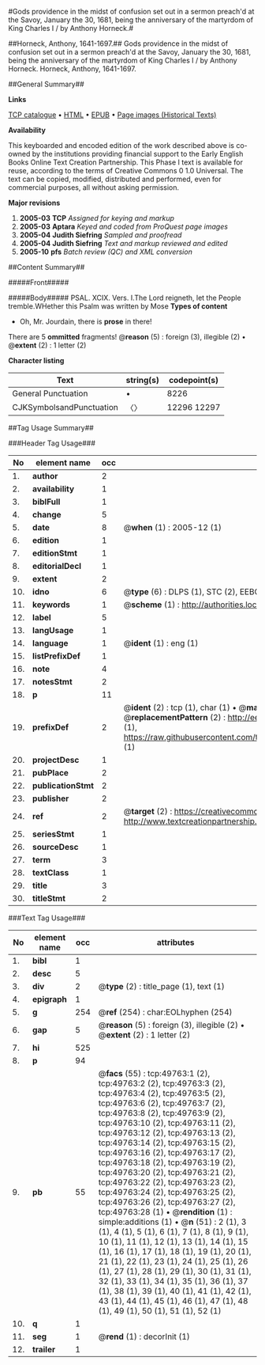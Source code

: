 #Gods providence in the midst of confusion set out in a sermon preach'd at the Savoy, January the 30, 1681, being the anniversary of the martyrdom of King Charles I / by Anthony Horneck.#

##Horneck, Anthony, 1641-1697.##
Gods providence in the midst of confusion set out in a sermon preach'd at the Savoy, January the 30, 1681, being the anniversary of the martyrdom of King Charles I / by Anthony Horneck.
Horneck, Anthony, 1641-1697.

##General Summary##

**Links**

[TCP catalogue](http://www.ota.ox.ac.uk/tcp/)  • 
[HTML](http://tei.it.ox.ac.uk/tcp/Texts-HTML/free/A44/A44523.html)  • 
[EPUB](http://tei.it.ox.ac.uk/tcp/Texts-EPUB/free/A44/A44523.epub) • 
[Page images (Historical Texts)](https://data.historicaltexts.jisc.ac.uk/view?pubId=eebo-11835988e&pageId=eebo-11835988e-49763-1)

**Availability**

This keyboarded and encoded edition of the
	       work described above is co-owned by the institutions
	       providing financial support to the Early English Books
	       Online Text Creation Partnership. This Phase I text is
	       available for reuse, according to the terms of Creative
	       Commons 0 1.0 Universal. The text can be copied,
	       modified, distributed and performed, even for
	       commercial purposes, all without asking permission.

**Major revisions**

1. __2005-03__ __TCP__ *Assigned for keying and markup*
1. __2005-03__ __Aptara__ *Keyed and coded from ProQuest page images*
1. __2005-04__ __Judith Siefring__ *Sampled and proofread*
1. __2005-04__ __Judith Siefring__ *Text and markup reviewed and edited*
1. __2005-10__ __pfs__ *Batch review (QC) and XML conversion*

##Content Summary##

#####Front#####

#####Body#####
PSAL. XCIX. Vers. I.The Lord reigneth, let the People tremble.WHether this Psalm was written by
Mose
**Types of content**

  * Oh, Mr. Jourdain, there is **prose** in there!

There are 5 **ommitted** fragments! 
 @__reason__ (5) : foreign (3), illegible (2)  •  @__extent__ (2) : 1 letter (2)

**Character listing**


|Text|string(s)|codepoint(s)|
|---|---|---|
|General Punctuation|•|8226|
|CJKSymbolsandPunctuation|〈〉|12296 12297|

##Tag Usage Summary##

###Header Tag Usage###

|No|element name|occ|attributes|
|---|---|---|---|
|1.|__author__|2||
|2.|__availability__|1||
|3.|__biblFull__|1||
|4.|__change__|5||
|5.|__date__|8| @__when__ (1) : 2005-12 (1)|
|6.|__edition__|1||
|7.|__editionStmt__|1||
|8.|__editorialDecl__|1||
|9.|__extent__|2||
|10.|__idno__|6| @__type__ (6) : DLPS (1), STC (2), EEBO-CITATION (1), OCLC (1), VID (1)|
|11.|__keywords__|1| @__scheme__ (1) : http://authorities.loc.gov/ (1)|
|12.|__label__|5||
|13.|__langUsage__|1||
|14.|__language__|1| @__ident__ (1) : eng (1)|
|15.|__listPrefixDef__|1||
|16.|__note__|4||
|17.|__notesStmt__|2||
|18.|__p__|11||
|19.|__prefixDef__|2| @__ident__ (2) : tcp (1), char (1)  •  @__matchPattern__ (2) : ([0-9\-]+):([0-9IVX]+) (1), (.+) (1)  •  @__replacementPattern__ (2) : http://eebo.chadwyck.com/downloadtiff?vid=$1&page=$2 (1), https://raw.githubusercontent.com/textcreationpartnership/Texts/master/tcpchars.xml#$1 (1)|
|20.|__projectDesc__|1||
|21.|__pubPlace__|2||
|22.|__publicationStmt__|2||
|23.|__publisher__|2||
|24.|__ref__|2| @__target__ (2) : https://creativecommons.org/publicdomain/zero/1.0/ (1), http://www.textcreationpartnership.org/docs/. (1)|
|25.|__seriesStmt__|1||
|26.|__sourceDesc__|1||
|27.|__term__|3||
|28.|__textClass__|1||
|29.|__title__|3||
|30.|__titleStmt__|2||


###Text Tag Usage###

|No|element name|occ|attributes|
|---|---|---|---|
|1.|__bibl__|1||
|2.|__desc__|5||
|3.|__div__|2| @__type__ (2) : title_page (1), text (1)|
|4.|__epigraph__|1||
|5.|__g__|254| @__ref__ (254) : char:EOLhyphen (254)|
|6.|__gap__|5| @__reason__ (5) : foreign (3), illegible (2)  •  @__extent__ (2) : 1 letter (2)|
|7.|__hi__|525||
|8.|__p__|94||
|9.|__pb__|55| @__facs__ (55) : tcp:49763:1 (2), tcp:49763:2 (2), tcp:49763:3 (2), tcp:49763:4 (2), tcp:49763:5 (2), tcp:49763:6 (2), tcp:49763:7 (2), tcp:49763:8 (2), tcp:49763:9 (2), tcp:49763:10 (2), tcp:49763:11 (2), tcp:49763:12 (2), tcp:49763:13 (2), tcp:49763:14 (2), tcp:49763:15 (2), tcp:49763:16 (2), tcp:49763:17 (2), tcp:49763:18 (2), tcp:49763:19 (2), tcp:49763:20 (2), tcp:49763:21 (2), tcp:49763:22 (2), tcp:49763:23 (2), tcp:49763:24 (2), tcp:49763:25 (2), tcp:49763:26 (2), tcp:49763:27 (2), tcp:49763:28 (1)  •  @__rendition__ (1) : simple:additions (1)  •  @__n__ (51) : 2 (1), 3 (1), 4 (1), 5 (1), 6 (1), 7 (1), 8 (1), 9 (1), 10 (1), 11 (1), 12 (1), 13 (1), 14 (1), 15 (1), 16 (1), 17 (1), 18 (1), 19 (1), 20 (1), 21 (1), 22 (1), 23 (1), 24 (1), 25 (1), 26 (1), 27 (1), 28 (1), 29 (1), 30 (1), 31 (1), 32 (1), 33 (1), 34 (1), 35 (1), 36 (1), 37 (1), 38 (1), 39 (1), 40 (1), 41 (1), 42 (1), 43 (1), 44 (1), 45 (1), 46 (1), 47 (1), 48 (1), 49 (1), 50 (1), 51 (1), 52 (1)|
|10.|__q__|1||
|11.|__seg__|1| @__rend__ (1) : decorInit (1)|
|12.|__trailer__|1||
